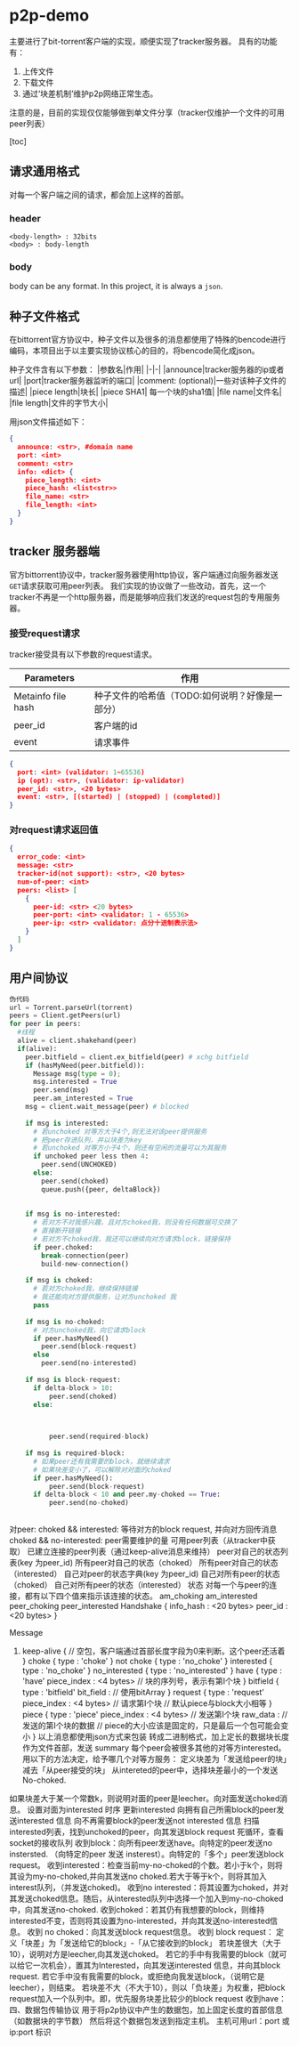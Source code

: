 # p2p-demo 

主要进行了bit-torrent客户端的实现，顺便实现了tracker服务器。
具有的功能有：
1. 上传文件
1. 下载文件
1. 通过‘块差机制’维护p2p网络正常生态。

注意的是，目前的实现仅仅能够做到单文件分享（tracker仅维护一个文件的可用peer列表）

[toc]

## 请求通用格式

对每一个客户端之间的请求，都会加上这样的首部。
### header
```
<body-length> : 32bits
<body> : body-length
```
### body

body can be any format. In this project, it is always a `json`.

## 种子文件格式

在bittorrent官方协议中，种子文件以及很多的消息都使用了特殊的bencode进行编码，本项目出于以主要实现协议核心的目的，将bencode简化成json。

种子文件含有以下参数：
|参数名|作用|
|-|-|
|announce|tracker服务器的ip或者url|
|port|tracker服务器监听的端口|
|comment: (optional)|一些对该种子文件的描述|
|piece length|块长|
|piece SHA1|<list> 每一个块的sha1值|
|file name|文件名|
|file length|文件的字节大小|

用json文件描述如下：
```json
{
  announce: <str>, #domain name
  port: <int>
  comment: <str>
  info: <dict> {
    piece_length: <int>
    piece_hash: <list<str>>
    file_name: <str> 
    file_length: <int>
  }
}
```

## tracker 服务器端
官方bittorrent协议中，tracker服务器使用http协议，客户端通过向服务器发送`GET`请求获取可用peer列表。
我们实现的协议做了一些改动，首先，这一个tracker不再是一个http服务器，而是能够响应我们发送的request包的专用服务器。

### 接受request请求

tracker接受具有以下参数的request请求。

|Parameters|作用|
|-|-|
|Metainfo file hash|种子文件的哈希值（TODO:如何说明？好像是一部分）|
|peer_id|客户端的id|
|event|请求事件|
```json
{
  port: <int> (validator: 1~65536)
  ip (opt): <str>, (validator: ip-validator)
  peer_id: <str>, <20 bytes>
  event: <str>, [(started) | (stopped) | (completed)]
}
```

### 对request请求返回值
```json
{
  error_code: <int>
  message: <str> 
  tracker-id(not support): <str>, <20 bytes>
  num-of-peer: <int>
  peers: <list> [
    {
      peer-id: <str> <20 bytes>
      peer-port: <int> <validator: 1 - 65536>
      peer-ip: <str> <validator: 点分十进制表示法>
    }
  ]
}
```
## 用户间协议

```py
伪代码
url = Torrent.parseUrl(torrent)
peers = Client.getPeers(url)
for peer in peers:
  #线程
  alive = client.shakehand(peer)
  if(alive):
    peer.bitfield = client.ex_bitfield(peer) # xchg bitfield
    if (hasMyNeed(peer.bitfield)):
      Message msg(type = 0);
      msg.interested = True
      peer.send(msg)
      peer.am_interested = True        
    msg = client.wait_message(peer) # blocked
    
    if msg is interested:
      # 若unchoked 对等方大于4个,则无法对该peer提供服务
      # 把peer存进队列，并以块差为key
      # 若unchoked 对等方小于4个，则还有空闲的流量可以为其服务
      if unchoked peer less then 4:
        peer.send(UNCHOKED)
      else:
        peer.send(choked)
        queue.push({peer, deltaBlock})
        
    
    if msg is no-interested:
      # 若对方不对我感兴趣，且对方choked我，则没有任何数据可交换了
      # 直接断开链接
      # 若对方不choked我，我还可以继续向对方请求block，链接保持
      if peer.choked:
        break-connection(peer)
        build-new-connection()
      
    if msg is choked:
      # 若对方choked我，继续保持链接
      # 我还能向对方提供服务，让对方unchoked 我
      pass
      
    if msg is no-choked:
      # 对方unchoked我，向它请求block
      if peer.hasMyNeed()
        peer.send(block-request)
      else
        peer.send(no-interested)
    
    if msg is block-request:
      if delta-block > 10:
          peer.send(choked)
      else:
      


          peer.send(required-block)
    
    if msg is required-block:
      # 如果peer还有我需要的block，就继续请求
      # 如果块差变小了，可以解除对对面的choked
      if peer.hasMyNeed():
          peer.send(block-request)
      if delta-block < 10 and peer.my-choked == True:
          peer.send(no-choked)
      
```   

    
对peer:
choked && interested: 等待对方的block request, 并向对方回传消息
choked && no-interested:
peer需要维护的量
可用peer列表（从tracker中获取）
已建立连接的peer列表（通过keep-alive消息来维持）
peer对自己的状态列表(key 为peer_id)
所有peer对自己的状态（choked）
所有peer对自己的状态（interested）
自己对peer的状态字典(key 为peer_id)
自己对所有peer的状态（choked）
自己对所有peer的状态（interested）
状态
对每一个与peer的连接，都有以下四个值来指示该连接的状态。
am_choking
am_interested
peer_choking
peer_interested
Handshake
{
  info_hash <str> : <20 bytes>
  peer_id <str> : <20 bytes>
}

Message
1. keep-alive
{
  // 空包，客户端通过首部长度字段为0来判断。这个peer还活着
}
choke
{
  type <str> : 'choke'
}
not choke
{
  type <str> : 'no_choke'
}
interested
{
  type <str> : 'no_choke'
}
no_interested
{
  type <str> : 'no_interested'
}
have
{
  type <str> : 'have'
  piece_index <int> : <4 bytes> // 块的序列号，表示有第I个块
}
bitfield
{
  type <str> : 'bitfield'
  bit_field <int> : <variable-length> // 使用bitArray
}
request
{
  type <str> : 'request'
  piece_index <int> : <4 bytes> // 请求第I个块
  // 默认piece与block大小相等
}
piece
{
  type <str> : 'piece'
  piece_index <int> : <4 bytes> // 发送第I个块
  raw_data <int> : <variable-length> // 发送的第I个块的数据
  // piece的大小应该是固定的，只是最后一个包可能会变小
}
以上消息都使用json方式来包装
转成二进制格式，加上定长的数据块长度作为文件首部，发送
summary
每个peer会被很多其他的对等方interested。用以下的方法决定，给予哪几个对等方服务：
定义块差为「发送给peer的块」减去「从peer接受的块」
从intereted的peer中，选择块差最小的一个发送No-choked.

如果块差大于某一个常数k，则说明对面的peer是leecher。向对面发送choked消息。
设置对面为interested
时序
更新interested
向拥有自己所需block的peer发送interested 信息
向不再需要block的peer发送not interested 信息
扫描interested列表，找到unchoked的peer，向其发送block request
死循环，查看socket的接收队列
收到block：向所有peer发送have。向特定的peer发送no instersted. （向特定的peer 发送 insterest）。向特定的「多个」peer发送block request。
收到interested：检查当前my-no-choked的个数。若小于k个，则将其设为my-no-choked,并向其发送no choked.若大于等于k个，则将其加入interest队列，（并发送choked)。
收到no interested：将其设置为choked，并对其发送choked信息。随后，从interested队列中选择一个加入到my-no-choked中，向其发送no-choked.
收到choked：若其仍有我想要的block，则维持interested不变，否则将其设置为no-interested，并向其发送no-interested信息。
收到 no choked：向其发送block request信息。
收到 block request： 定义「块差」为「发送给它的block」-「从它接收到的block」
若块差很大（大于10），说明对方是leecher,向其发送choked。
若它的手中有我需要的block（就可以给它一次机会），置其为Interested，向其发送interested 信息，并向其block request.
若它手中没有我需要的block，或拒绝向我发送block，（说明它是leecher），则结束。
若块差不大（不大于10），则以「负块差」为权重，把block request加入一个队列中。即，优先服务块差比较少的block request
收到have：
四、数据包传输协议
用于将p2p协议中产生的数据包，加上固定长度的首部信息（如数据块的字节数）
然后将这个数据包发送到指定主机。
主机可用url：port  或  ip:port 标识
